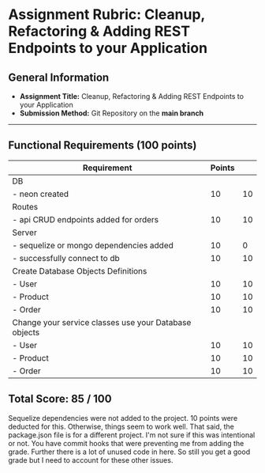 # Assignment Rubric: Cleanup, Refactoring & Adding REST Endpoints to your Application

## General Information

- **Assignment Title:** Cleanup, Refactoring & Adding REST Endpoints to your Application
- **Submission Method:** Git Repository on the **main branch**

---

## Functional Requirements (100 points)

| Requirement                                           | Points |    |
|-------------------------------------------------------| ------ | -- |
| DB                                                    |        |    |
| - neon created                                        | 10     | 10 |
| Routes                                                |        |    |
| - api CRUD endpoints added for orders                 | 10     | 10 |
| Server                                                |        |    |
| - sequelize or mongo dependencies added               | 10     | 0  |
| - successfully connect to db                          | 10     | 10 |
| Create Database Objects Definitions                   |        |    |
| - User                                                | 10     | 10 |
| - Product                                             | 10     | 10 |
| - Order                                               | 10     | 10 |
| Change your service classes use your Database objects |        |    |
| - User                                                | 10     | 10 |
| - Product                                             | 10     | 10 |
| - Order                                               | 10     | 10 |

## Total Score: 85 / 100

Sequelize dependencies were not added to the project. 10 points were deducted for this.
Otherwise, things seem to work well.  That said, the package.json file is for
a different project.  I'm not sure if this was intentional or not.  You have commit
hooks that were preventing me from adding the grade.   Further there
is a lot of unused code in here.  So still you get a good grade but I need
to account for these other issues.




